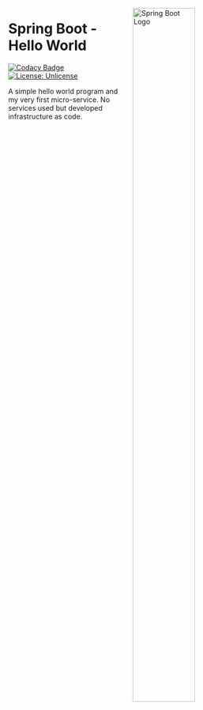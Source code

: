 <img src="https://cdn-images-1.medium.com/max/1200/1*jMQ9lkY5SBnbcOlJB4aizg.png"
     alt="Spring Boot Logo"
     style="float: right; margin-left: 10px; width:50%; height:60%" 
     width="25%"
     height="25%"
     align="right"/>

# Spring Boot - Hello World

[![Codacy Badge](https://api.codacy.com/project/badge/Grade/4ee70101a2174b15aca7a0fc2cdc2978)](https://app.codacy.com/app/Vignesh-Durairaj/Spring-Boot-Hello-World?utm_source=github.com&utm_medium=referral&utm_content=Vignesh-Durairaj/Spring-Boot-Hello-World&utm_campaign=Badge_Grade_Dashboard) [![License: Unlicense](https://img.shields.io/badge/license-Unlicense-blue.svg)](https://github.com/Vignesh-Durairaj/Spring-Boot-Hello-World/blob/master/LICENSE)

A simple hello world program and my very first micro-service. No services used but developed infrastructure as code.
